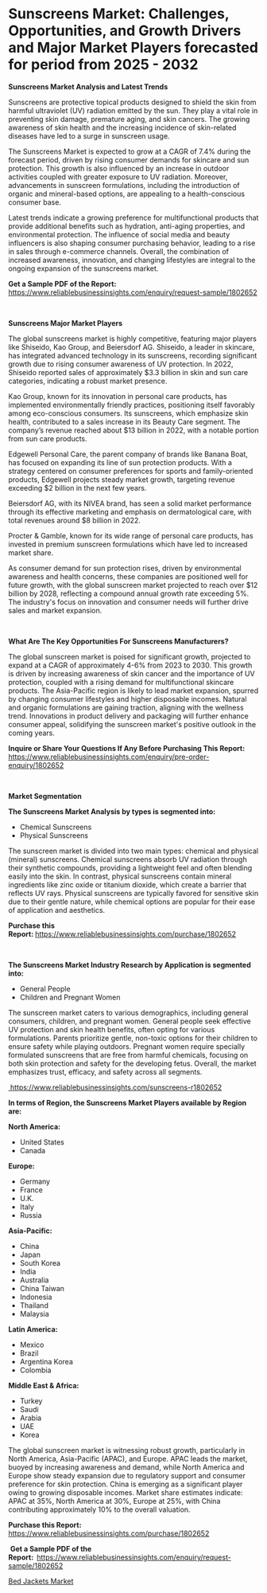 <p><h1>Sunscreens Market: Challenges, Opportunities, and Growth Drivers and Major Market Players forecasted for period from 2025 - 2032</h1></p><p><strong>Sunscreens Market Analysis and Latest Trends</strong></p>
<p><p>Sunscreens are protective topical products designed to shield the skin from harmful ultraviolet (UV) radiation emitted by the sun. They play a vital role in preventing skin damage, premature aging, and skin cancers. The growing awareness of skin health and the increasing incidence of skin-related diseases have led to a surge in sunscreen usage.</p><p>The Sunscreens Market is expected to grow at a CAGR of 7.4% during the forecast period, driven by rising consumer demands for skincare and sun protection. This growth is also influenced by an increase in outdoor activities coupled with greater exposure to UV radiation. Moreover, advancements in sunscreen formulations, including the introduction of organic and mineral-based options, are appealing to a health-conscious consumer base. </p><p>Latest trends indicate a growing preference for multifunctional products that provide additional benefits such as hydration, anti-aging properties, and environmental protection. The influence of social media and beauty influencers is also shaping consumer purchasing behavior, leading to a rise in sales through e-commerce channels. Overall, the combination of increased awareness, innovation, and changing lifestyles are integral to the ongoing expansion of the sunscreens market.</p></p>
<p><strong>Get a Sample PDF of the Report:&nbsp;</strong> <a href="https://www.reliablebusinessinsights.com/enquiry/request-sample/1802652?utm_campaign=2132&utm_medium=2&utm_source=Github&utm_content=ia&utm_term=07022025&utm_id=sunscreens">https://www.reliablebusinessinsights.com/enquiry/request-sample/1802652</a></p>
<p>&nbsp;</p>
<p><strong>Sunscreens Major Market Players</strong></p>
<p><p>The global sunscreens market is highly competitive, featuring major players like Shiseido, Kao Group, and Beiersdorf AG. Shiseido, a leader in skincare, has integrated advanced technology in its sunscreens, recording significant growth due to rising consumer awareness of UV protection. In 2022, Shiseido reported sales of approximately $3.3 billion in skin and sun care categories, indicating a robust market presence.</p><p>Kao Group, known for its innovation in personal care products, has implemented environmentally friendly practices, positioning itself favorably among eco-conscious consumers. Its sunscreens, which emphasize skin health, contributed to a sales increase in its Beauty Care segment. The company’s revenue reached about $13 billion in 2022, with a notable portion from sun care products.</p><p>Edgewell Personal Care, the parent company of brands like Banana Boat, has focused on expanding its line of sun protection products. With a strategy centered on consumer preferences for sports and family-oriented products, Edgewell projects steady market growth, targeting revenue exceeding $2 billion in the next few years. </p><p>Beiersdorf AG, with its NIVEA brand, has seen a solid market performance through its effective marketing and emphasis on dermatological care, with total revenues around $8 billion in 2022. </p><p>Procter & Gamble, known for its wide range of personal care products, has invested in premium sunscreen formulations which have led to increased market share. </p><p>As consumer demand for sun protection rises, driven by environmental awareness and health concerns, these companies are positioned well for future growth, with the global sunscreen market projected to reach over $12 billion by 2028, reflecting a compound annual growth rate exceeding 5%. The industry's focus on innovation and consumer needs will further drive sales and market expansion.</p></p>
<p>&nbsp;</p>
<p><strong>What Are The Key Opportunities For Sunscreens Manufacturers?</strong></p>
<p><p>The global sunscreen market is poised for significant growth, projected to expand at a CAGR of approximately 4-6% from 2023 to 2030. This growth is driven by increasing awareness of skin cancer and the importance of UV protection, coupled with a rising demand for multifunctional skincare products. The Asia-Pacific region is likely to lead market expansion, spurred by changing consumer lifestyles and higher disposable incomes. Natural and organic formulations are gaining traction, aligning with the wellness trend. Innovations in product delivery and packaging will further enhance consumer appeal, solidifying the sunscreen market's positive outlook in the coming years.</p></p>
<p><strong>Inquire or Share Your Questions If Any Before Purchasing This Report:</strong> <a href="https://www.reliablebusinessinsights.com/enquiry/pre-order-enquiry/1802652?utm_campaign=2132&utm_medium=2&utm_source=Github&utm_content=ia&utm_term=07022025&utm_id=sunscreens">https://www.reliablebusinessinsights.com/enquiry/pre-order-enquiry/1802652</a></p>
<p>&nbsp;</p>
<p><strong>Market Segmentation</strong></p>
<p><strong>The Sunscreens Market Analysis by types is segmented into:</strong></p>
<p><ul><li>Chemical Sunscreens</li><li>Physical Sunscreens</li></ul></p>
<p><p>The sunscreen market is divided into two main types: chemical and physical (mineral) sunscreens. Chemical sunscreens absorb UV radiation through their synthetic compounds, providing a lightweight feel and often blending easily into the skin. In contrast, physical sunscreens contain mineral ingredients like zinc oxide or titanium dioxide, which create a barrier that reflects UV rays. Physical sunscreens are typically favored for sensitive skin due to their gentle nature, while chemical options are popular for their ease of application and aesthetics.</p></p>
<p><strong>Purchase this Report:&nbsp;</strong><a href="https://www.reliablebusinessinsights.com/purchase/1802652?utm_campaign=2132&utm_medium=2&utm_source=Github&utm_content=ia&utm_term=07022025&utm_id=sunscreens">https://www.reliablebusinessinsights.com/purchase/1802652</a></p>
<p>&nbsp;</p>
<p><strong>The Sunscreens Market Industry Research by Application is segmented into:</strong></p>
<p><ul><li>General People</li><li>Children and Pregnant Women</li></ul></p>
<p><p>The sunscreen market caters to various demographics, including general consumers, children, and pregnant women. General people seek effective UV protection and skin health benefits, often opting for various formulations. Parents prioritize gentle, non-toxic options for their children to ensure safety while playing outdoors. Pregnant women require specially formulated sunscreens that are free from harmful chemicals, focusing on both skin protection and safety for the developing fetus. Overall, the market emphasizes trust, efficacy, and safety across all segments.</p></p>
<p><a href="https://www.reliablebusinessinsights.com/sunscreens-r1802652?utm_campaign=2132&utm_medium=2&utm_source=Github&utm_content=ia&utm_term=07022025&utm_id=sunscreens">&nbsp;https://www.reliablebusinessinsights.com/sunscreens-r1802652</a></p>
<p><strong>In terms of Region, the Sunscreens Market Players available by Region are:</strong></p>
<p>
    <p> <strong> North America: </strong>
        <ul>
            <li>United States</li>
            <li>Canada</li>
        </ul>
        </p> 
    <p> <strong> Europe: </strong>
        <ul>
            <li>Germany</li>
            <li>France</li>
            <li>U.K.</li>
            <li>Italy</li>
            <li>Russia</li>
        </ul>
        </p> 
    <p> <strong> Asia-Pacific: </strong>
        <ul>
            <li>China</li>
            <li>Japan</li>
            <li>South Korea</li>
            <li>India</li>
            <li>Australia</li>
            <li>China Taiwan</li>
            <li>Indonesia</li>
            <li>Thailand</li>
            <li>Malaysia</li>
        </ul>
        </p> 
    <p> <strong> Latin America: </strong>
        <ul>
            <li>Mexico</li>
            <li>Brazil</li>
            <li>Argentina Korea</li>
            <li>Colombia</li>
        </ul>
        </p> 
    <p> <strong> Middle East & Africa: </strong>
        <ul>
            <li>Turkey</li>
            <li>Saudi</li>
            <li>Arabia</li>
            <li>UAE</li>
            <li>Korea</li>
        </ul>
    </p>
    </p>
<p><p>The global sunscreen market is witnessing robust growth, particularly in North America, Asia-Pacific (APAC), and Europe. APAC leads the market, buoyed by increasing awareness and demand, while North America and Europe show steady expansion due to regulatory support and consumer preference for skin protection. China is emerging as a significant player owing to growing disposable incomes. Market share estimates indicate: APAC at 35%, North America at 30%, Europe at 25%, with China contributing approximately 10% to the overall valuation.</p></p>
<p><strong>Purchase this Report: </strong><a href="https://www.reliablebusinessinsights.com/purchase/1802652?utm_campaign=2132&utm_medium=2&utm_source=Github&utm_content=ia&utm_term=07022025&utm_id=sunscreens">https://www.reliablebusinessinsights.com/purchase/1802652</a></p>
<p>&nbsp;<strong>Get a Sample PDF of the Report:&nbsp;&nbsp;</strong><a href="https://www.reliablebusinessinsights.com/enquiry/request-sample/1802652?utm_campaign=2132&utm_medium=2&utm_source=Github&utm_content=ia&utm_term=07022025&utm_id=sunscreens">https://www.reliablebusinessinsights.com/enquiry/request-sample/1802652</a></p>
<p><strong></strong></p>
<p><p><a href="https://github.com/MonroeBullock54/Market-Research-Report-List-1/blob/main/bed-jackets-market.md?utm_campaign=2132&utm_medium=2&utm_source=Github&utm_content=ia&utm_term=07022025&utm_id=sunscreens">Bed Jackets Market</a></p></p>